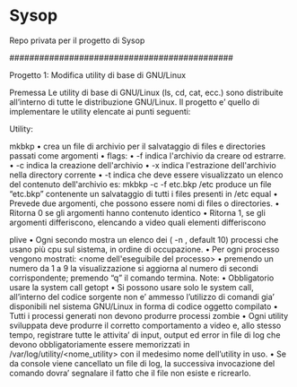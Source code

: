 Sysop
=====

Repo privata per il progetto di Sysop

#############################################

Progetto 1: Modifica utility di base di GNU/Linux


Premessa
Le utility di base di GNU/Linux (ls, cd, cat, ecc.) sono distribuite all’interno di tutte le distribuzione GNU/Linux. Il progetto e’ quello di implementare le utility elencate ai punti seguenti:


Utility:


mkbkp
• crea un file di archivio per il salvataggio di files e directories passati come argomenti
• flags:
• -f <archivio> indica l'archivio da creare od estrarre.
• -c indica la creazione dell'archivio
• -x indica l'estrazione dell'archivio nella directory corrente
• -t indica che deve essere visualizzato un elenco del contenuto dell'archivio
es:
mkbkp -c -f etc.bkp /etc
produce un file “etc.bkp” contenente un salvataggio di tutti i files presenti in /etc
equal
• Prevede due argomenti, che possono essere nomi di files o directories.
• Ritorna 0 se gli argomenti hanno contenuto identico
• Ritorna 1, se gli argomenti differiscono, elencando a video quali elementi differiscono


plive
• Ogni secondo mostra un elenco dei ( -n <num>, default 10) processi che usano più cpu sul sistema, in ordine di occupazione.
• Per ogni processo vengono mostrati:
<process id> <process id del padre> <percentuale di cpu usata> <nome dell'eseguibile del processo>
• premendo un numero da 1 a 9 la visualizzazione si aggiorna al numero di secondi corrispondente; premendo “q” il comando termina.
Note:
• Obbligatorio usare la system call getopt
• Si possono usare solo le system call, all’interno del codice sorgente non e’ ammesso
l’utilizzo di comandi gia’ disponibili nel sistema GNU/Linux in forma di codice oggetto
compilato
• Tutti i processi generati non devono produrre processi zombie
• Ogni utility sviluppata deve produrre il corretto comportamento a video e, allo stesso
tempo, registrare tutte le attivita’ di input, output ed error in file di log che devono obbligatoriamente essere memorizzati in /var/log/utility/<nome_utility> con il medesimo nome dell’utility in uso.
• Se da console viene cancellato un file di log, la successiva invocazione del comando dovra’ segnalare il fatto che il file non esiste e ricrearlo.
